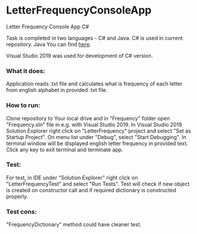 # LetterFrequencyConsoleApp
Letter Frequency Console App C#

Task is completed in two languages - C# and Java.
C# is used in current repository.
Java You can find <a href="https://github.com/MartinsKris/LetterFrequencyConsoleAppJava">here</a>.

Visual Studio 2019 was used for development of C# version.

### What it does:
Application reads .txt file and calculates what is frequency of each letter from english alphabet in provided .txt file.

### How to run:

Clone repository to Your local drive and in "Frequency" folder open "Frequency.sln" file in e.g. with Visual Studio 2019.
In Visual Studio 2019 Solution Explorer right click on "LetterFrequency" project and select "Set as Startup Project".
On menu list under "Debug", select "Start Debugging".
In terminal window will be displayed english letter frequency in provided text.
Click any key to exit terminal and terminate app.

### Test:

For test, in IDE under "Solution Explorer" right click on "LetterFrequencyTest" and select "Run Tests".
Test will check if new object is created on constructor call and if required dictionary is constructed properly.

### Test cons:

"FrequencyDictionary" method could have cleaner test.
